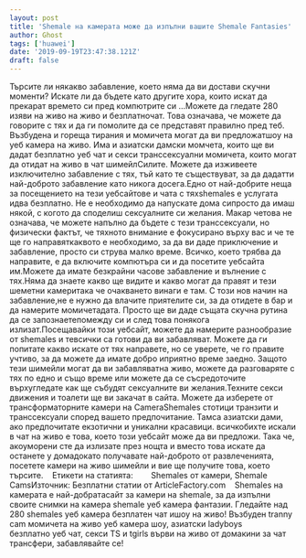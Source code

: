 ```yaml
---
layout: post
title: 'Shemale на камерата може да изпълни вашите Shemale Fantasies'
author: Ghost
tags: ['huawei']
date: '2019-09-19T23:47:38.121Z'
draft: false
---
```


Търсите ли някакво забавление, което няма да ви достави скучни моменти? Искате ли да бъдете като другите хора, които искат да прекарат времето си пред компютрите си ...Можете да гледате 280 изяви на живо на живо и безплатночат. Това означава, че можете да говорите с тях и да ги помолите да се представят правилно пред теб. Възбудена и гореща тирания и момичета могат да ви предложатшоу на уеб камера на живо. Има и азиатски дамски момчета, които ще ви дадат безплатно уеб чат и секси транссексуални момичета, които могат да отидат на живо в чат шимейлСилите. Можете да изживеете изключително забавление с тях, тъй като те съществуват, за да дадатти най-доброто забавление като никога досега.Едно от най-добрите неща за посещението на тези уебсайтове и чата с тяхshemales е услугата идва безплатно. Не е необходимо да напускате дома сипросто да имаш някой, с когото да споделиш сексуалните си желания. Макар четова не означава, че можете напълно да бъдете с тези транссексуали, но физически фактът, че тяхното внимание е фокусирано върху вас и че те ще го направяткаквото е необходимо, за да ви даде приключение и забавление, просто си струва малко време. Всичко, което трябва да направите, е да включите компютъра си и да посетите уебсайта им.Можете да имате безкрайни часове забавление и вълнение с тях.Няма да знаете какво ще видите и какво могат да правят и тези шеметни камеритака че очакването винаги е там. С този нов начин на забавление,не е нужно да влачите приятелите си, за да отидете в бар и да намерите момичетадата. Просто ще ви даде същата скучна рутина да се запознаетепомежду си и след това понякога излизат.Посещавайки този уебсайт, можете да намерите разнообразие от shemales и тевсички са готови да ви забавляват. Можете да ги попитате какво искате от тях направете, но се уверете, че го правите учтиво, за да можете да имате добро иприятно време заедно. Защото тези шимейли могат да ви забавляватна живо, можете да разговаряте с тях по едно и също време или можете да се съсредоточите върхугледате как ще събудят сексуалните ви желания.Техните секси движения и тоалети ще ви закачат в сайта. Можете да изберете от трансформаторните камери на CameraShemales стотици транзити и транссексуали според вашето предпочитание. Тамса азиатски дами, ако предпочитате екзотични и уникални красавици. всичкобихте искали в чат на живо е това, което този уебсайт може да ви предложи. Така че, акоуморени сте да излизате през нощта и вместо това искате да останете у домадокато получавате най-доброто от развлеченията, посетете камери на живо шимейли и вие ще получите това, което търсите.    Етикети на статията:        Shemales от камери, Shemale CamsИзточник: Безплатни статии от ArticleFactory.com    Shemales на камерата е най-добратасайт за камери на shemale, за да изпълни своите снимки на камера shemale уеб камера фантазии. Гледайте над 280 shemales уеб камера безплатен чат ишоу на живо! Възбуден tranny cam момичета на живо уеб камера шоу, азиатски ladyboys безплатно уеб чат, секси TS и tgirls върви на живо от домакини за чат трансфери, забавлявайте се!
